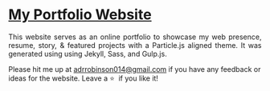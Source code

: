 # <a href="https://adriene-robinson.vercel.app" target="_blank">My Portfolio Website</a>

 <p align="justify">This website serves as an online portfolio to showcase my web presence, resume, story, & featured projects with a Particle.js aligned theme. It was generated using using Jekyll, Sass, and Gulp.js.</p>

Please hit me up at adrrobinson014@gmail.com if you have any feedback or ideas for the website. Leave a :star: &nbsp;if you like it!

